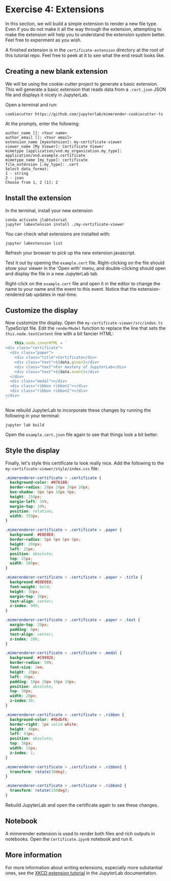# Exercise 4: Extensions

In this section, we will build a simple extension to render a new file type.
Even if you do not make it all the way through the extension, attempting to make
the extension will help you to understand the extension system better. Feel free
to experiment as you wish.

A finished extension is in the `certificate-extension` directory at the root of this tutorial repo. Feel free to peek at it to see what the end result looks like.

## Creating a new blank extension

We will be using the cookie-cutter project to generate a basic extension. This will generate a basic extension that reads data from a `.cert.json` JSON file and displays it nicely in JupyterLab.

Open a terminal and run:

```
cookiecutter https://github.com/jupyterlab/mimerender-cookiecutter-ts
```

At the prompts, enter the following:
```
author_name []: <Your name>
author_email []: <Your email>
extension_name [myextension]: my-certificate-viewer
viewer_name [My Viewer]: Certificate Viewer
mimetype [application/vnd.my_organization.my_type]: application/vnd.example.certificate
mimetype_name [my_type]: certificate
file_extension [.my_type]: .cert
Select data_format:
1 - string
2 - json
Choose from 1, 2 [1]: 2
```

## Install the extension

In the terminal, install your new extension

```
conda activate jlabtutorial
jupyter labextension install ./my-certificate-viewer
```

You can check what extensions are installed with:

```
jupyter labextension list
```

Refresh your browser to pick up the new extension javascript.

Test it out by opening the `example.cert` file. Right-clicking on the file should show your viewer in the 'Open with' menu, and double-clicking should open and display the file in a new JupyterLab tab.

Right-click on the `example.cert` file and open it in the editor to change the name to your name and the event to this event. Notice that the extension-rendered tab updates in real-time.

## Customize the display

Now customize the display. Open the `my-certificate-viewer/src/index.ts` TypeScript file. Edit the `renderModel` function to replace the line that sets the `this.node.textContent` line with a bit fancier HTML:

```typescript
    this.node.innerHTML = `
<div class="certificate">
  <div class="paper">
    <div class="title">Certificate</div>
    <div class="text">${data.given}</div>
    <div class="text">For mastery of JupyterLab</div>
    <div class="text">${data.event}</div>
  </div>
  <div class="medal"></div>
  <div class="ribbon ribbon1"></div>
  <div class="ribbon ribbon2"></div>
</div>
`
```

Now rebuild JupyterLab to incorporate these changes by running the following in your terminal:

```
jupyter lab build
```

Open the `example.cert.json` file again to see that things look a bit better.

## Style the display

Finally, let's style this certificate to look really nice. Add the following to
the `my-certificate-viewer/style/index.css` file:

```css
.mimerenderer-certificate > .certificate {
  background-color: #07618B;
  border-radius: 20px 20px 20px 20px;
  box-shadow: 0px 5px 10px 0px;
  height: 250px;
  margin-left: 35%;
  margin-top: 10%;
  position: relative;
  width: 350px;
}

.mimerenderer-certificate > .certificate > .paper {
  background: #E0E0E0;
  border-radius: 5px 5px 5px 5px;
  height: 200px;
  left: 25px;
  position: absolute;
  top: 25px;
  width: 300px;
}

.mimerenderer-certificate > .certificate > .paper > .title {
  background:#E0E0E0;
  font-weight: bold;
  height: 30px;
  margin-top: 20px;
  text-align: center;
  z-index: 999;
}

.mimerenderer-certificate > .certificate > .paper > .text {
  margin-top: 20px;
  padding: 0px;
  text-align: center;
  z-index: 200;
}

.mimerenderer-certificate > .certificate > .medal {
  background: #C9992E;
  border-radius: 50%;
  font-size: 2em;
  height: 20px;
  left: 30px;
  padding: 10px 10px 10px 10px;
  position: absolute;
  top: 30px;
  width: 20px;
  z-index:30;
}

.mimerenderer-certificate > .certificate > .ribbon {
  background-color: #9bdbf6;
  border-right: 1px solid white;
  height: 40px;
  left: 43px;
  position: absolute;
  top: 38px;
  width: 15px;
  z-index: 1;
}

.mimerenderer-certificate > .certificate > .ribbon1 {
  transform: rotate(30deg);
}

.mimerenderer-certificate > .certificate > .ribbon2 {
  transform: rotate(150deg);
}
```

Rebuild JupyterLab and open the certificate again to see these changes.

## Notebook

A mimerender extension is used to render both files and rich outputs in
notebooks. Open the `Certificate.ipynb` notebook and run it.

## More information

For more information about writing extensions, especially more substantial ones, see the [XKCD extension tutorial](http://jupyterlab.readthedocs.io/en/stable/developer/xkcd_extension_tutorial.html) in the JupyterLab documentation.